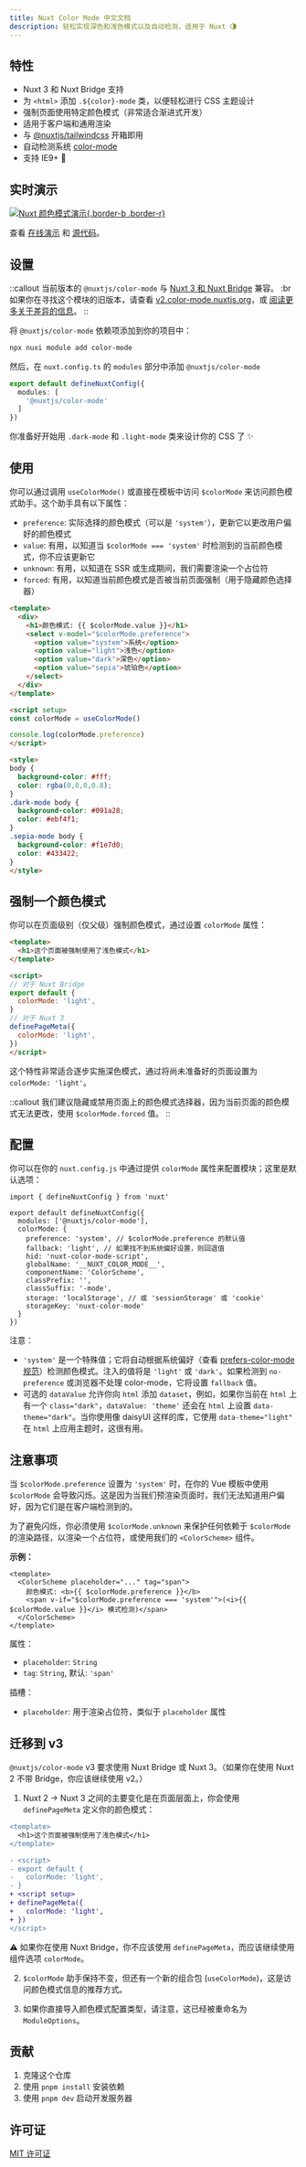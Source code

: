 ```yaml
---
title: Nuxt Color Mode 中文文档
description: 轻松实现深色和浅色模式以及自动检测，适用于 Nuxt 🌗
---
```


## 特性

- Nuxt 3 和 Nuxt Bridge 支持
- 为 `<html>` 添加 `.${color}-mode` 类，以便轻松进行 CSS 主题设计
- 强制页面使用特定颜色模式（非常适合渐进式开发）
- 适用于客户端和通用渲染
- 与 [@nuxtjs/tailwindcss](https://github.com/nuxt-modules/tailwindcss) 开箱即用
- 自动检测系统 [color-mode](https://drafts.csswg.org/mediaqueries-5/#descdef-media-prefers-color-mode)
- 支持 IE9+ 👴

## 实时演示

[![Nuxt 颜色模式演示](/demo.gif){.border-b .border-r}](https://color-mode.nuxt.dev/)

查看 [在线演示](https://color-mode.nuxt.dev/) 和 [源代码](https://github.com/nuxt-modules/color-mode/tree/main/playground)。

## 设置

::callout
当前版本的 `@nuxtjs/color-mode` 与 [Nuxt 3 和 Nuxt Bridge](https://nuxt.com) 兼容。 :br 如果你在寻找这个模块的旧版本，请查看 [v2.color-mode.nuxtjs.org](https://v2.color-mode.nuxtjs.org/)，或 [阅读更多关于差异的信息](#迁移到v3)。
::

将 `@nuxtjs/color-mode` 依赖项添加到你的项目中：

```bash
npx nuxi module add color-mode
```

然后，在 `nuxt.config.ts` 的 `modules` 部分中添加 `@nuxtjs/color-mode`

```ts [nuxt.config.ts]
export default defineNuxtConfig({
  modules: [
    '@nuxtjs/color-mode'
  ]
})
```

你准备好开始用 `.dark-mode` 和 `.light-mode` 类来设计你的 CSS 了 ✨

## 使用

你可以通过调用 `useColorMode()` 或直接在模板中访问 `$colorMode` 来访问颜色模式助手。这个助手具有以下属性：

- `preference`: 实际选择的颜色模式（可以是 `'system'`），更新它以更改用户偏好的颜色模式
- `value`: 有用，以知道当 `$colorMode === 'system'` 时检测到的当前颜色模式，你不应该更新它
- `unknown`: 有用，以知道在 SSR 或生成期间，我们需要渲染一个占位符
- `forced`: 有用，以知道当前颜色模式是否被当前页面强制（用于隐藏颜色选择器）

```html [pages/index.vue]
<template>
  <div>
    <h1>颜色模式: {{ $colorMode.value }}</h1>
    <select v-model="$colorMode.preference">
      <option value="system">系统</option>
      <option value="light">浅色</option>
      <option value="dark">深色</option>
      <option value="sepia">琥珀色</option>
    </select>
  </div>
</template>

<script setup>
const colorMode = useColorMode()

console.log(colorMode.preference)
</script>

<style>
body {
  background-color: #fff;
  color: rgba(0,0,0,0.8);
}
.dark-mode body {
  background-color: #091a28;
  color: #ebf4f1;
}
.sepia-mode body {
  background-color: #f1e7d0;
  color: #433422;
}
</style>
```

## 强制一个颜色模式

你可以在页面级别（仅父级）强制颜色模式，通过设置 `colorMode` 属性：

```html [pages/light.vue]
<template>
  <h1>这个页面被强制使用了浅色模式</h1>
</template>

<script>
// 对于 Nuxt Bridge
export default {
  colorMode: 'light',
}
// 对于 Nuxt 3
definePageMeta({
  colorMode: 'light',
})
</script>
```

这个特性非常适合逐步实施深色模式，通过将尚未准备好的页面设置为 `colorMode: 'light'`。

::callout
我们建议隐藏或禁用页面上的颜色模式选择器，因为当前页面的颜色模式无法更改，使用 `$colorMode.forced` 值。
::

## 配置

你可以在你的 `nuxt.config.js` 中通过提供 `colorMode` 属性来配置模块；这里是默认选项：

```js{}[nuxt.config.js]
import { defineNuxtConfig } from 'nuxt'

export default defineNuxtConfig({
  modules: ['@nuxtjs/color-mode'],
  colorMode: {
    preference: 'system', // $colorMode.preference 的默认值
    fallback: 'light', // 如果找不到系统偏好设置，则回退值
    hid: 'nuxt-color-mode-script',
    globalName: '__NUXT_COLOR_MODE__',
    componentName: 'ColorScheme',
    classPrefix: '',
    classSuffix: '-mode',
    storage: 'localStorage', // 或 'sessionStorage' 或 'cookie'
    storageKey: 'nuxt-color-mode'
  }
})
```

注意：
- `'system'` 是一个特殊值；它将自动根据系统偏好（查看 [prefers-color-mode 规范](https://drafts.csswg.org/mediaqueries-5/#descdef-media-prefers-color-mode)）检测颜色模式。注入的值将是 `'light'` 或 `'dark'`。如果检测到 `no-preference` 或浏览器不处理 color-mode，它将设置 `fallback` 值。
- 可选的 `dataValue` 允许你向 `html` 添加 `dataset`，例如，如果你当前在 `html` 上有一个 `class="dark"`，`dataValue: 'theme'` 还会在 `html` 上设置 `data-theme="dark"`。当你使用像 daisyUI 这样的库，它使用 `data-theme="light"` 在 `html` 上应用主题时，这很有用。

## 注意事项

当 `$colorMode.preference` 设置为 `'system'` 时，在你的 Vue 模板中使用 `$colorMode` 会导致闪烁。这是因为当我们预渲染页面时，我们无法知道用户偏好，因为它们是在客户端检测到的。

为了避免闪烁，你必须使用 `$colorMode.unknown` 来保护任何依赖于 `$colorMode` 的渲染路径，以渲染一个占位符，或使用我们的 `<ColorScheme>` 组件。

**示例：**

```vue
<template>
  <ColorScheme placeholder="..." tag="span">
    颜色模式: <b>{{ $colorMode.preference }}</b>
    <span v-if="$colorMode.preference === 'system'">(<i>{{ $colorMode.value }}</i> 模式检测)</span>
  </ColorScheme>
</template>
```

属性：
- `placeholder`: `String`
- `tag`: `String`,  默认: `'span'`

插槽：
- `placeholder`: 用于渲染占位符，类似于 `placeholder` 属性

## 迁移到 v3

`@nuxtjs/color-mode` v3 要求使用 Nuxt Bridge 或 Nuxt 3。（如果你在使用 Nuxt 2 不带 Bridge，你应该继续使用 v2。）

1. Nuxt 2 -> Nuxt 3 之间的主要变化是在页面层面上，你会使用 `definePageMeta` 定义你的颜色模式：

```diff
<template>
  <h1>这个页面被强制使用了浅色模式</h1>
</template>

- <script>
- export default {
-   colorMode: 'light',
- }
+ <script setup>
+ definePageMeta({
+   colorMode: 'light',
+ })
</script>
```

⚠️ 如果你在使用 Nuxt Bridge，你不应该使用 `definePageMeta`，而应该继续使用组件选项 `colorMode`。

2. `$colorMode` 助手保持不变，但还有一个新的组合包 (`useColorMode`)，这是访问颜色模式信息的推荐方式。

3. 如果你直接导入颜色模式配置类型，请注意，这已经被重命名为 `ModuleOptions`。

## 贡献

1. 克隆这个仓库
2. 使用 `pnpm install` 安装依赖
3. 使用 `pnpm dev` 启动开发服务器

## 许可证

[MIT 许可证](https://github.com/nuxt-modules/color-mode/blob/main/LICENSE)
